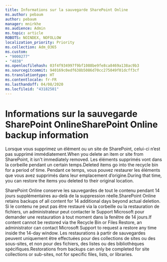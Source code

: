 ```yaml
---
title: Informations sur la sauvegarde SharePoint Online
ms.author: pebaum
author: pebaum
manager: mnirkhe
ms.audience: Admin
ms.topic: article
ROBOTS: NOINDEX, NOFOLLOW
localization_priority: Priority
ms.collection: Adm_O365
ms.custom:
- "9000277"
- "4838"
ms.openlocfilehash: 03f4f934997f9bf1088be9fe8ca8469a138ac9b3
ms.sourcegitcommit: 940169c0edf638b5086d70cc275049f01dcff3cf
ms.translationtype: HT
ms.contentlocale: fr-FR
ms.lasthandoff: 04/08/2020
ms.locfileid: "43182501"
---
```

# <a name="sharepoint-online-backup-information"></a><span data-ttu-id="aef0a-102">Informations sur la sauvegarde SharePoint Online</span><span class="sxs-lookup"><span data-stu-id="aef0a-102">SharePoint Online backup information</span></span>

<span data-ttu-id="aef0a-103">Lorsque vous supprimez un élément ou un site de SharePoint, celui-ci n’est pas supprimé immédiatement.</span><span class="sxs-lookup"><span data-stu-id="aef0a-103">When you delete an item or site from SharePoint, it isn't immediately removed.</span></span> <span data-ttu-id="aef0a-104">Les éléments supprimés vont dans la corbeille pendant un certain temps.</span><span class="sxs-lookup"><span data-stu-id="aef0a-104">Deleted items go into the recycle bin for a period of time.</span></span> <span data-ttu-id="aef0a-105">Pendant ce temps, vous pouvez restaurer les éléments que vous avez supprimés dans leur emplacement d’origine.</span><span class="sxs-lookup"><span data-stu-id="aef0a-105">During that time, you can restore the items you deleted to their original location.</span></span>

<span data-ttu-id="aef0a-106">SharePoint Online conserve les sauvegardes de tout le contenu pendant 14 jours supplémentaires au-delà de la suppression réelle.</span><span class="sxs-lookup"><span data-stu-id="aef0a-106">SharePoint Online retains backups of all content for 14 additional days beyond actual deletion.</span></span> <span data-ttu-id="aef0a-107">Si le contenu ne peut pas être restauré via la corbeille ou la restauration de fichiers, un administrateur peut contacter le Support Microsoft pour demander une restauration à tout moment dans la fenêtre de 14 jours.</span><span class="sxs-lookup"><span data-stu-id="aef0a-107">If content cannot be restored via the Recycle Bin or Files Restore, an administrator can contact Microsoft Support to request a restore any time inside the 14-day window.</span></span> <span data-ttu-id="aef0a-108">Les restaurations à partir de sauvegardes peuvent uniquement être effectuées pour des collections de sites ou des sous-sites, et non pour des fichiers, des listes ou des bibliothèques spécifiques.</span><span class="sxs-lookup"><span data-stu-id="aef0a-108">Restorations from backups can only be completed for site collections or sub-sites, not for specific files, lists, or libraries.</span></span>
